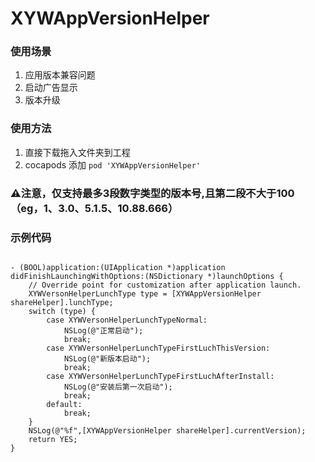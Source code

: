 # XYWAppVersionHelper

### 使用场景
1. 应用版本兼容问题
2. 启动广告显示
3. 版本升级

### 使用方法
1. 直接下载拖入文件夹到工程
2. cocapods 添加  <code>pod 'XYWAppVersionHelper'</code>
### ⚠️注意，仅支持最多3段数字类型的版本号,且第二段不大于100（eg，1、3.0、5.1.5、10.88.666）
### 示例代码
<pre><code>
- (BOOL)application:(UIApplication *)application didFinishLaunchingWithOptions:(NSDictionary *)launchOptions {
    // Override point for customization after application launch.
    XYWVersonHelperLunchType type = [XYWAppVersionHelper shareHelper].lunchType;
    switch (type) {
        case XYWVersonHelperLunchTypeNormal:
            NSLog(@"正常启动");
            break;
        case XYWVersonHelperLunchTypeFirstLuchThisVersion:
            NSLog(@"新版本启动");
            break;
        case XYWVersonHelperLunchTypeFirstLuchAfterInstall:
            NSLog(@"安装后第一次启动");
            break;
        default:
            break;
    }
    NSLog(@"%f",[XYWAppVersionHelper shareHelper].currentVersion);
    return YES;
}
</code></pre>
